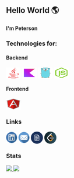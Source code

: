 ## Hello World :earth_americas:

#### I'm Peterson

### Technologies for:

#### Backend

<div style="display: inline_block">
  <img align="center" alt="java" height="30" width="40" src="https://raw.githubusercontent.com/devicons/devicon/master/icons/java/java-plain.svg">
  <img align="center" alt="kotlin" height="30" width="40" src="https://raw.githubusercontent.com/devicons/devicon/master/icons/kotlin/kotlin-original.svg">
  <img align="center" alt="go" height="30" width="40" src="https://raw.githubusercontent.com/devicons/devicon/master/icons/go/go-original.svg">
  <img align="center" alt="nodejs" height="30" width="40" src="https://raw.githubusercontent.com/devicons/devicon/master/icons/nodejs/nodejs-original.svg">
</div>

#### Frontend

<div style="display: inline_block">
  <img align="center" alt="angular" height="30" width="40" src="https://raw.githubusercontent.com/devicons/devicon/master/icons/angularjs/angularjs-original.svg">
</div>

### Links 

<div style="display: inline_block">

  [<img height="30" align="center" width="auto" src="./img/linkedin_logo.png">](https://www.linkedin.com/in/peterson-salme/ "Linkedin")
  [<img align="center" height="30" width="auto" src="./img/email_logo.png">](mailto:petersonsalme+github@gmail.com "Email")
  [<img align="center" height="33" width="auto" src="./img/cv_logo.png">](https://github.com/petersonsalme/petersonsalme "Resumé")
  [<img align="center" height="33" width="auto" src="./img/leetcode_logo_2.png">](https://leetcode.com/petersonsalme "Leetcode")
  
</div>

### Stats

<div>
    <a href="https://github.com/petersonsalme">
        <img height="150em" src="https://github-readme-stats.vercel.app/api?username=petersonsalme&show_icons=true&theme=dracula&include_all_commits=true&count_private=true"/>
        <img height="150em" src="https://github-readme-stats.vercel.app/api/top-langs/?username=petersonsalme&layout=compact&langs_count=7&theme=dracula"/>
    </a>
</div>
